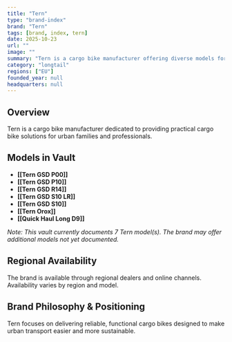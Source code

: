 ```yaml
---
title: "Tern"
type: "brand-index"
brand: "Tern"
tags: [brand, index, tern]
date: 2025-10-23
url: ""
image: ""
summary: "Tern is a cargo bike manufacturer offering diverse models for families and professionals."
category: "longtail"
regions: ["EU"]
founded_year: null
headquarters: null
---
```


## Overview

Tern is a cargo bike manufacturer dedicated to providing practical cargo bike solutions for urban families and professionals.

## Models in Vault

- **[[Tern GSD P00]]**
- **[[Tern GSD P10]]**
- **[[Tern GSD R14]]**
- **[[Tern GSD S10 LR]]**
- **[[Tern GSD S10]]**
- **[[Tern Orox]]**
- **[[Quick Haul Long D9]]**

_Note: This vault currently documents 7 Tern model(s). The brand may offer additional models not yet documented._

## Regional Availability

The brand is available through regional dealers and online channels. Availability varies by region and model.

## Brand Philosophy & Positioning

Tern focuses on delivering reliable, functional cargo bikes designed to make urban transport easier and more sustainable.
